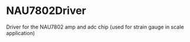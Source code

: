# NAU7802Driver
Driver for the NAU7802 amp and adc chip (used for strain gauge in scale application)
